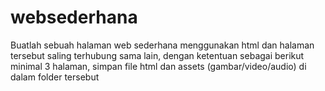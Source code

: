 # websederhana
Buatlah sebuah halaman web sederhana menggunakan html dan halaman tersebut saling terhubung sama lain, dengan ketentuan sebagai berikut minimal 3 halaman, simpan file html dan assets (gambar/video/audio) di dalam folder tersebut
